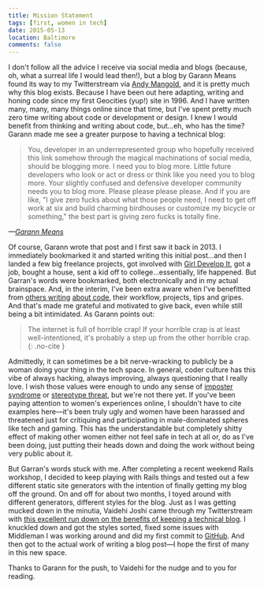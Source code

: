 ```yaml
---
title: Mission Statement
tags: [first, women in tech]
date: 2015-05-13
location: Baltimore
comments: false
---
```


I don't follow all the advice I receive via social media and blogs (because, oh, what a surreal life I would lead then!), but a blog by Garann Means found its way to my Twitterstream via [Andy Mangold](https://twitter.com/andymangold/status/378710598433112064), and it is pretty much why this blog exists. Because I have been out here adapting, writing and honing code since my first Geocities (yup!) site in 1996. And I have written many, many, many things online since that time, but I've spent pretty much zero time writing about code or development or design. I knew I would benefit from thinking and writing about code, but&hellip;eh, who has the time? Garann made me see a greater purpose to having a technical blog:

> You, developer in an underrepresented group who hopefully received this link somehow through the magical machinations of social media, should be blogging more. I need you to blog more. Little future developers who look or act or dress or think like you need you to blog more. Your slightly confused and defensive developer community needs you to blog more. Please please please please. And if you are like, "I give zero fucks about what those people need, I need to get off work at six and build charming birdhouses or customize my bicycle or something," the best part is giving zero fucks is totally fine.

<cite>&mdash;[Garann Means](http://www.garann.com/dev/2013/how-to-blog-about-code-and-give-zero-fucks/)</cite>

Of course, Garann wrote that post and I first saw it back in 2013. I immediately bookmarked it and started writing this initial post&hellip;and then I landed a few big freelance projects, got involved with [Girl Develop It](http://gdibaltimore.com), got a job, bought a house, sent a kid off to college&hellip;essentially, life happened. But Garran's words were bookmarked, both electronically and in my actual brainspace. And, in the interim, I've been extra aware when I've benefitted from [others writing](http://vaidehijoshi.github.io/) [about code](http://hugogiraudel.com/), their workflow, projects, tips and gripes. And that's made me grateful and motivated to give back, even while still being a bit intimidated. As Garann points out:

>The internet is full of horrible crap! If your horrible crap is at least well-intentioned, it's probably a step up from the other horrible crap. {: .no-cite }

Admittedly, it can sometimes be a bit nerve-wracking to publicly be a woman doing your thing in the tech space. In general, coder culture has this vibe of always hacking, always improving, always questioning that I really love. I wish those values were enough to undo any sense of [imposter syndrome](http://geekfeminism.wikia.com/wiki/Impostor_syndrome) or [stereotype threat](http://geekfeminism.wikia.com/wiki/Stereotype_threat), but we're not there yet. If you've been paying attention to women's experiences online, I shouldn't have to cite examples here&mdash;it's been truly ugly and women have been harassed and threatened just for critiquing and participating in male-dominated spheres like tech and gaming. This has the understandable but completely shitty effect of making other women either not feel safe in tech at all or, do as I've been doing, just putting their heads down and doing the work without being very public about it.

But Garran's words stuck with me. After completing a recent weekend Rails workshop, I decided to keep playing with Rails things and tested out a few different static site generators with the intention of finally getting my blog off the ground. On and off for about two months, I toyed around with different generators, different styles for the blog. Just as I was getting mucked down in the minutia, Vaidehi Joshi came through my Twitterstream with [this excellent run down on the benefits of keeping a technical blog](http://blog.flatironschool.com/the-benefits-of-blogging-how-and-why-to-keep-a-technical-blog/). I knuckled down and got the styles sorted, fixed some issues with Middleman I was working around and did my first commit to [GitHub](https://github.com/angeliquejw/devj). And then got to the actual work of writing a blog post&mdash;I hope the first of many in this new space.

Thanks to Garann for the push, to Vaidehi for the nudge and to you for reading.
